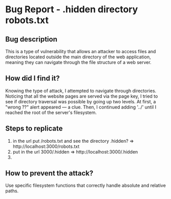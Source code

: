 # Bug Report - .hidden directory robots.txt

##  Bug description

This is a type of vulnerability that allows an attacker to access files and directories located outside the main directory of the web application, meaning they can navigate through the file structure of a web server.

## How did I find it?

Knowing the type of attack, I attempted to navigate through directories. Noticing that all the website pages are served via the page key, I tried to see if directory traversal was possible by going up two levels. At first, a "wrong ??" alert appeared — a clue. Then, I continued adding '../' until I reached the root of the server's filesystem.


## Steps to replicate

1. in the url put /robots.txt and see the directory .hidden? => http://localhost:3000/robots.txt
2. put in the url 3000/.hidden => http://localhost:3000/.hidden
3. 

## How to prevent the attack?

Use specific filesystem functions that correctly handle absolute and relative paths.
